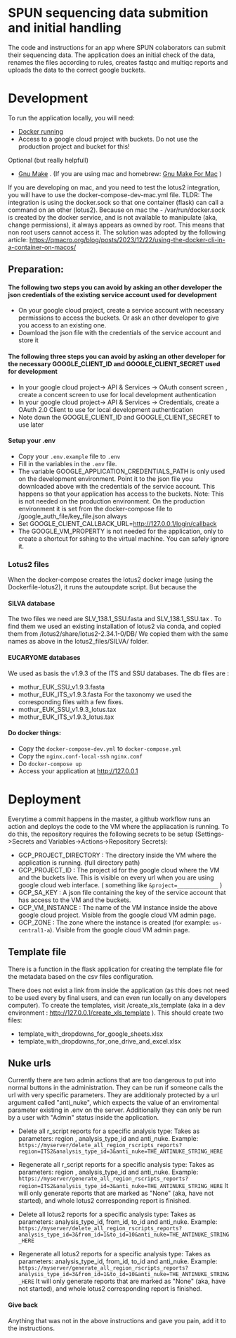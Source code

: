 # SPUN sequencing data submition and initial handling

The code and instructions for an app where SPUN colaborators can submit their sequencing data. 
The application does an initial check of the data, renames the files according to rules, creates fastqc and multiqc reports
and uploads the data to the correct google buckets. 

# Development

To run the application locally, you will need: 
- [Docker running](https://www.docker.com/products/docker-desktop/)
- Access to a google cloud project with buckets. Do not use the production project and bucket for this!

Optional (but really helpfull)
- [Gnu Make](https://www.gnu.org/software/make/)  . (If you are using mac and homebrew: [Gnu Make For Mac](https://formulae.brew.sh/formula/make) )

If you are developing on mac, and you need to test the lotus2 integration, you will have to use the docker-compose-dev-mac.yml file. 
TLDR: The integration is using the docker.sock so that one container (flask) can call a command on an other (lotus2). Because on mac the - /var/run/docker.sock is created 
by the docker service, and is not available to manipulate (aka, change permissions), it always appears as owned by root. This means that non root users cannot access it.
The solution was adopted by the following article: https://qmacro.org/blog/posts/2023/12/22/using-the-docker-cli-in-a-container-on-macos/

## Preparation:

#### The following two steps you can avoid by asking an other developer the json credentials of the existing service account used for development
- On your google cloud project, create a service account with necessary permissions to access the buckets. Or ask an other developer to give you access to an existing one. 
- Download the json file with the credentials of the service account and store it

#### The following three steps you can avoid by asking an other developer for the necessary GOOGLE_CLIENT_ID and GOOGLE_CLIENT_SECRET used for development
- In your google cloud project-> API & Services -> OAuth consent screen , create a concent screen to use for local development authentication 
- In your google cloud project-> API & Services -> Credentials, create a OAuth 2.0 Client to use for local development authentication 
- Note down the GOOGLE_CLIENT_ID and GOOGLE_CLIENT_SECRET to use later

#### Setup your .env
- Copy your `.env.example` file to `.env`
- Fill in the variables in the `.env` file. 
- The variable GOOGLE_APPLICATION_CREDENTIALS_PATH is only used on the development environment. Point it to the json file you downloaded above with the credentials of the service account. This happens so that your application has access to the buckets. Note: This is not needed on the production environment. On the production environment it is set from the docker-compose file to /google_auth_file/key_file.json always
- Set GOOGLE_CLIENT_CALLBACK_URL=http://127.0.0.1/login/callback
- The GOOGLE_VM_PROPERTY is not needed for the application, only to create a shortcut for sshing to the virtual machine. You can safely ignore it.

### Lotus2 files
When the docker-compose creates the lotus2 docker image (using the Dockerfile-lotus2), it runs the autoupdate script. But because the 

#### SILVA database
The two files we need are SLV_138.1_SSU.fasta  and SLV_138.1_SSU.tax . 
To find them we used an existing installation of lotus2 via conda, and copied them from /lotus2/share/lotus2-2.34.1-0/DB/
We copied them with the same names as above in the lotus2_files/SILVA/ folder.

#### EUCARYOME databases
We used as basis the v1.9.3 of the ITS and SSU databases. 
The db files are :
- mothur_EUK_SSU_v1.9.3.fasta
- mothur_EUK_ITS_v1.9.3.fasta
For the taxonomy we used the corresponding files with a few fixes.
- mothur_EUK_SSU_v1.9.3_lotus.tax
- mothur_EUK_ITS_v1.9.3_lotus.tax

#### Do docker things: 
- Copy the `docker-compose-dev.yml` to `docker-compose.yml`
- Copy the `nginx.conf-local-ssh` `nginx.conf`
- Do `docker-compose up`
- Access your application at http://127.0.0.1

# Deployment

Everytime a commit happens in the master, a github workflow runs an action and deploys the code to the VM where the appliacation is running. To do this, the repository requires the following secrets to be setup (Settings->Secrets and Variables->Actions->Repository Secrets):
- GCP_PROJECT_DIRECTORY : The directory inside the VM where the application is running. (full directory path)
- GCP_PROJECT_ID : The project id for the google cloud where the VM and the buckets live. This is visible on every url when you are using google cloud web interface. ( something like `&project=_____________` )
- GCP_SA_KEY : A json file containing the key of the service account that has access to the VM and the buckets. 
- GCP_VM_INSTANCE : The name of the VM instance inside the above google cloud project. Visible from the google cloud VM admin page. 
- GCP_ZONE : The zone where the instance is created (for example: `us-central1-a`). Visible from the google cloud VM admin page. 

## Template file
There is a function in the flask application for creating the template file for the metadata based on the csv files configuration. 

There does not exist a link from inside the application (as this does not need to be used every by final users, and can even run locally on any developers computer). 
To create the templates, visit /create_xls_template  (aka in a dev environment : http://127.0.0.1/create_xls_template ). This should create two files: 
- template_with_dropdowns_for_google_sheets.xlsx
- template_with_dropdowns_for_one_drive_and_excel.xlsx

## Nuke urls
Currently there are two admin actions that are too dangerous to put into normal buttons in the administration.
They can be run if someone calls the url with very specific parameters. 
They are additionaly protected by a url argument called "anti_nuke", which expects the value of an enviromental parameter existing in .env on the server. 
Additionally they can only be run by a user with "Admin" status inside the application.

- Delete all r_script reports for a specific analysis type: 
Takes as parameters: region , analysis_type_id  and anti_nuke. Example:
`https://myserver/delete_all_region_rscripts_reports?region=ITS2&analysis_type_id=3&anti_nuke=THE_ANTINUKE_STRING_HERE`

- Regenerate all r_script reports for a specific analysis type: 
Takes as parameters: region , analysis_type_id  and anti_nuke. Example:
`https://myserver/generate_all_region_rscripts_reports?region=ITS2&analysis_type_id=3&anti_nuke=THE_ANTINUKE_STRING_HERE`
It will only generate reports that are marked as "None" (aka, have not started), and whole lotus2 corresponding report is finished.

- Delete all lotus2 reports for a specific analysis type: 
Takes as parameters: analysis_type_id, from_id, to_id and anti_nuke. 
Example:
`https://myserver/delete_all_region_rscripts_reports?analysis_type_id=3&from_id=1&to_id=10&anti_nuke=THE_ANTINUKE_STRING_HERE`

- Regenerate all lotus2 reports for a specific analysis type: 
Takes as parameters: analysis_type_id, from_id, to_id and anti_nuke. Example:
`https://myserver/generate_all_region_rscripts_reports?analysis_type_id=3&from_id=1&to_id=10&anti_nuke=THE_ANTINUKE_STRING_HERE`
It will only generate reports that are marked as "None" (aka, have not started), and whole lotus2 corresponding report is finished.


#### Give back
Anything that was not in the above instructions and gave you pain, add it to the instructions. 
